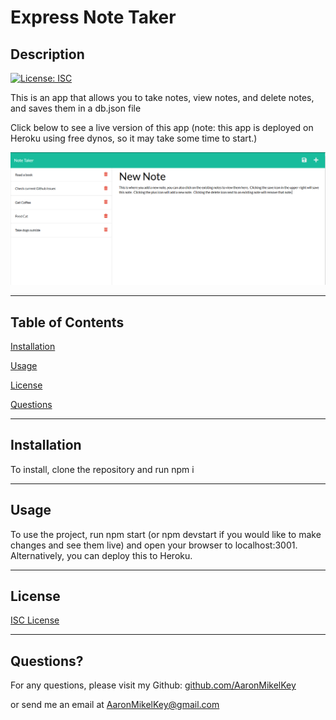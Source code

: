# Express Note Taker

## Description
 [![License: ISC](https://img.shields.io/badge/License-ISC-blue.svg)](https://opensource.org/licenses/ISC)

This is an app that allows you to take notes, view notes, and delete notes, and saves them in a db.json file

Click below to see a live version of this app (note: this app is deployed on Heroku using free dynos, so it may take some time to start.)

[![Link to app](./Develop/public/assets/images/example.PNG)](https://akey-express-note-taker.herokuapp.com/notes)

---

## Table of Contents

[Installation](#Installation)

[Usage](#Usage)

[License](#License)

[Questions](#Questions)

---

## Installation

To install, clone the repository and run npm i

---

## Usage

To use the project, run npm start (or npm devstart if you would like to make changes and see them live) and open your browser to localhost:3001.  Alternatively, you can deploy this to Heroku.

---

## License

[ISC License](https://opensource.org/licenses/ISC)

---

## Questions?

For any questions, please visit my Github: [github.com/AaronMikelKey](https://github.com/AaronMikelKey)

or send me an email at [AaronMikelKey@gmail.com](mailto:AaronMikelKey@gmail.com)
